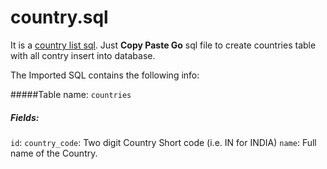 # country.sql
It is a [country list sql](https://github.com/manish-shrivastava/country.sql/blob/master/country.sql). Just **Copy Paste Go** sql file to create countries table with all contry insert into database.

The Imported SQL contains the following info:

#####Table name:  `countries`
##### Fields: 

`id`:
`country_code`: Two digit Country Short code (i.e. IN for INDIA)
`name`: Full name of the Country.
